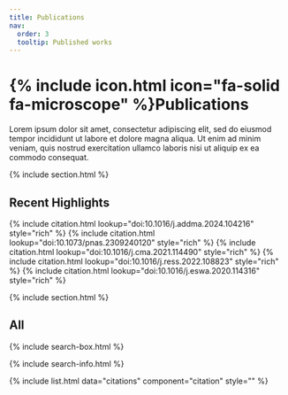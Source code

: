 ```yaml
---
title: Publications
nav:
  order: 3
  tooltip: Published works
---
```


# {% include icon.html icon="fa-solid fa-microscope" %}Publications

Lorem ipsum dolor sit amet, consectetur adipiscing elit, sed do eiusmod tempor incididunt ut labore et dolore magna aliqua.
Ut enim ad minim veniam, quis nostrud exercitation ullamco laboris nisi ut aliquip ex ea commodo consequat.

{% include section.html %}

## Recent Highlights

{% include citation.html lookup="doi:10.1016/j.addma.2024.104216" style="rich" %}
{% include citation.html lookup="doi:10.1073/pnas.2309240120" style="rich" %}
{% include citation.html lookup="doi:10.1016/j.cma.2021.114490" style="rich" %}
{% include citation.html lookup="doi:10.1016/j.ress.2022.108823" style="rich" %}
{% include citation.html lookup="doi:10.1016/j.eswa.2020.114316" style="rich" %}


{% include section.html %}

## All

{% include search-box.html %}

{% include search-info.html %}

{% include list.html data="citations" component="citation" style="" %}
